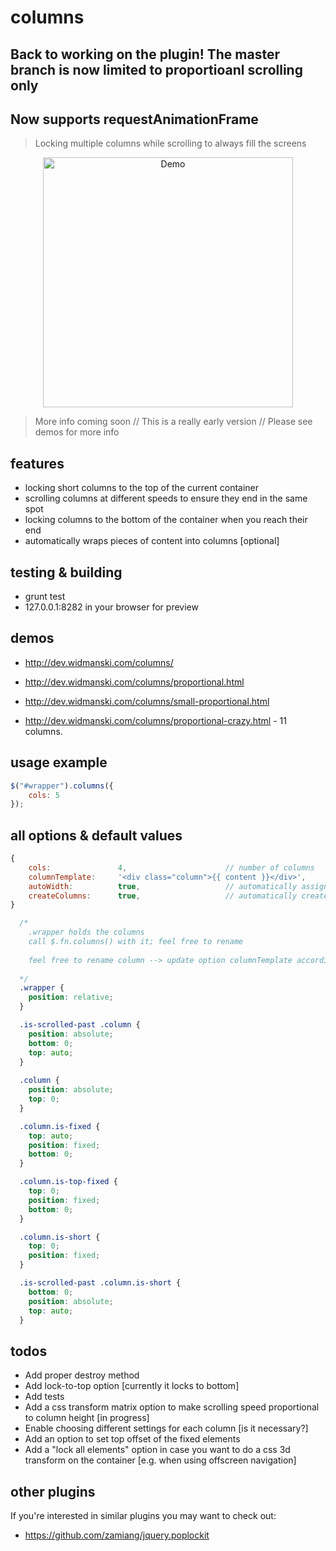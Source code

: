 # columns

## Back to working on the plugin! The master branch is now limited to proportioanl scrolling only

## Now supports requestAnimationFrame


> Locking multiple columns while scrolling to always fill the screens 

<p align="center"><img style="max-width: 100%" height="400" src="http://dev.widmanski.com/columns/cols-demo.gif?v3" alt="Demo"></p>

> More info coming soon // This is a really early version // Please see demos for more info

## features
- locking short columns to the top of the current container
- scrolling columns at different speeds to ensure they end in the same spot
- locking columns to the bottom of the container when you reach their end
- automatically wraps pieces of content into columns [optional]

## testing & building
- grunt test  
- 127.0.0.1:8282 in your browser for preview

## demos
- http://dev.widmanski.com/columns/

- http://dev.widmanski.com/columns/proportional.html
- http://dev.widmanski.com/columns/small-proportional.html
- http://dev.widmanski.com/columns/proportional-crazy.html - 11 columns.

## usage example
``` js
$("#wrapper").columns({
    cols: 5
});
```

## all options & default values
``` js
{
    cols:               4,                      // number of columns
    columnTemplate:     '<div class="column">{{ content }}</div>',
    autoWidth:          true,                   // automatically assign the column width
    createColumns:      true,                   // automatically create columns?
}
```

``` css
  /* 
    .wrapper holds the columns 
    call $.fn.columns() with it; feel free to rename 
    
    feel free to rename column --> update option columnTemplate accordingly [only in case of automatically creating columns]
    
  */
  .wrapper {
    position: relative;
  }

  .is-scrolled-past .column {
    position: absolute;
    bottom: 0;
    top: auto;
  }
  
  .column {
    position: absolute;
    top: 0;
  }

  .column.is-fixed {
    top: auto;
    position: fixed;
    bottom: 0;
  }

  .column.is-top-fixed {
    top: 0;
    position: fixed;
    bottom: 0;
  }

  .column.is-short {
    top: 0;
    position: fixed;
  }

  .is-scrolled-past .column.is-short {
    bottom: 0;
    position: absolute;
    top: auto;
  }
```

## todos

- Add proper destroy method
- Add lock-to-top option [currently it locks to bottom]
- Add tests
- Add a css transform matrix option to make scrolling speed proportional to column height [in progress]
- Enable choosing different settings for each column [is it necessary?]
- Add an option to set top offset of the fixed elements
- Add a "lock all elements" option in case you want to do a css 3d transform on the container [e.g. when using offscreen navigation]


## other plugins
If you're interested in similar plugins you may want to check out:
- https://github.com/zamiang/jquery.poplockit